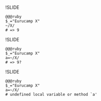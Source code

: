 !SLIDE

    @@@ruby
    $_="Eurucamp X"
    ~/X/
    # => 9

!SLIDE
   
    @@@ruby
    $_="Eurucamp X"
    a=~/X/
    # => 9?

!SLIDE
   
    @@@ruby
    $_="Eurucamp X"
    a=~/X/
    # undefined local variable or method `a' 
